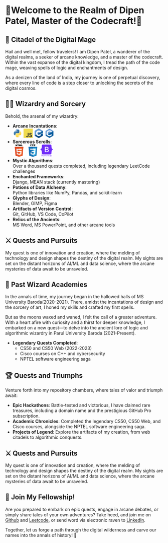 # 🐉Welcome to the Realm of Dipen Patel, Master of the Codecraft!🚀 #

## 🏰 Citadel of the Digital Mage

Hail and well met, fellow travelers! I am Dipen Patel, a wanderer of the digital realms, a seeker of arcane knowledge, and a master of the codecraft. Within the vast expanse of the digital kingdom, I tread the path of the code mage, weaving spells of logic and enchantments of design.

As a denizen of the land of India, my journey is one of perpetual discovery, where every line of code is a step closer to unlocking the secrets of the digital cosmos.

## 🧙‍♂️ Wizardry and Sorcery

Behold, the arsenal of my wizardry:

- **Arcane Incantations**:<br><img src="https://raw.githubusercontent.com/devicons/devicon/master/icons/python/python-original.svg" alt="python" width="30" height="30"> <img src="https://raw.githubusercontent.com/devicons/devicon/master/icons/javascript/javascript-original.svg" alt="javascript" width="30" height="30"> <img src="https://raw.githubusercontent.com/devicons/devicon/master/icons/cplusplus/cplusplus-original.svg" alt="cplusplus" width="30" height="30"> <img src="https://raw.githubusercontent.com/devicons/devicon/master/icons/c/c-original.svg" alt="c" width="30" height="30">
- **Sorcerous Scrolls**:<br> <img src="https://raw.githubusercontent.com/devicons/devicon/master/icons/html5/html5-original-wordmark.svg" alt="html5" width="40" height="40">    <img src="https://raw.githubusercontent.com/devicons/devicon/master/icons/css3/css3-original-wordmark.svg" alt="css3" width="40" height="40">     <img src="https://raw.githubusercontent.com/devicons/devicon/master/icons/bootstrap/bootstrap-plain-wordmark.svg" alt="bootstrap" width="40" height="40">
- **Mystic Algorithms**:<br> Over a thousand quests completed, including legendary LeetCode challenges
- **Enchanted Frameworks**:<br> Django, MEAN stack (currently mastering)
- **Potions of Data Alchemy**:<br> Python libraries like NumPy, Pandas, and scikit-learn
- **Glyphs of Design**:<br> Blender, GIMP, Figma
- **Artifacts of Version Control**:<br> Git, GitHub, VS Code, CoPilot
- **Relics of the Ancients**:<br> MS Word, MS PowerPoint, and other arcane tools

## ⚔️ Quests and Pursuits

My quest is one of innovation and creation, where the melding of technology and design shapes the destiny of the digital realm. My sights are set on the distant horizons of AI/ML and data science, where the arcane mysteries of data await to be unraveled.

## 📜 Past Wizard Academies

In the annals of time, my journey began in the hallowed halls of MS University Baroda(2020-2021). There, amidst the incantations of design and the sorcery of art, I honed my skills and crafted my first spells.

But as the moons waxed and waned, I felt the call of a greater adventure. With a heart afire with curiosity and a thirst for deeper knowledge, I embarked on a new quest—to delve into the ancient lore of logic and algorithmic wizardry in Parul University Baroda (2021-Present).

- **Legendary Quests Completed**: 
    - CS50 and CS50 Web (2022-2023)
    - Cisco courses on C++ and cybersecurity
    - NPTEL software engineering saga

## 🏆 Quests and Triumphs

Venture forth into my repository chambers, where tales of valor and triumph await:

- **Epic Hackathons**: Battle-tested and victorious, I have claimed rare treasures, including a domain name and the prestigious GitHub Pro subscription.
- **Academic Chronicles**: Completed the legendary CS50, CS50 Web, and Cisco courses, alongside the NPTEL software engineering saga.
- **Projects of Legend**: Explore the artifacts of my creation, from web citadels to algorithmic conquests.

## ⚔️ Quests and Pursuits

My quest is one of innovation and creation, where the melding of technology and design shapes the destiny of the digital realm. My sights are set on the distant horizons of AI/ML and data science, where the arcane mysteries of data await to be unraveled.

## 🔗 Join My Fellowship!

Are you prepared to embark on epic quests, engage in arcane debates, or simply share tales of your own adventures? Take heed, and join me on [Github](https://github.com/DOodle25) and [Leetcode](https://leetcode.com/DIPEN125/), or send word via electronic raven to [LinkedIn](https://www.linkedin.com/in/dipen-patel-792296260/).

Together, let us forge a path through the digital wilderness and carve our names into the annals of history! 🌌
